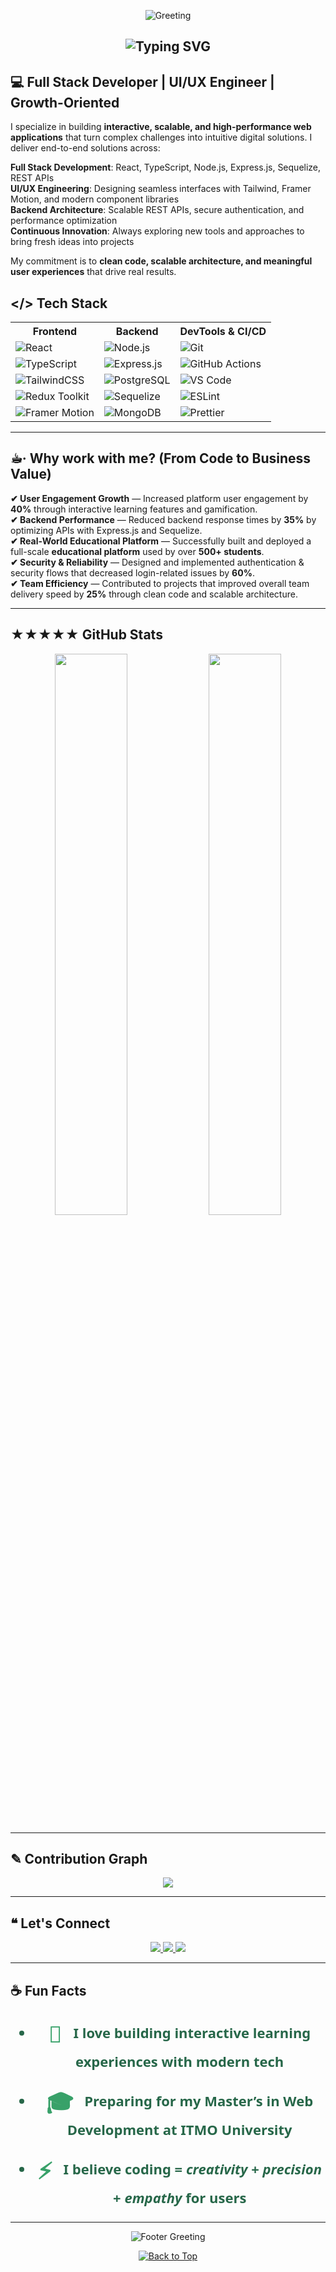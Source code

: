 <p align="center">
  <img
    src="https://capsule-render.vercel.app/api?type=waving&color=0:2f855a,100:38a169&height=160&section=header&animation=twinkling&text=Hello☕️!%20I'm%20Vladislav%20Prozorov&fontSize=35&fontColor=fff"
    alt="Greeting"
  />
</p>

<h2 align="center">
  <p align="center">
  <img
    src="https://readme-typing-svg.demolab.com?font=Fira+Code&weight=500&size=24&duration=3000&pause=1000&color=38A169&center=true&vCenter=true&width=600&lines=Full-stack+Web+Developer+%F0%9F%92%BB;React+%7C+Node.js+%7C+PostgreSQL;Building+EdTech+%26+Interactive+Apps;Let%E2%80%99s+Learn,+Build,+Inspire!+%F0%9F%8C%B1"
    alt="Typing SVG"
  />
</p>
</h2>

## 💻 Full Stack Developer | UI/UX Engineer | Growth-Oriented

I specialize in building **interactive, scalable, and high-performance web applications** that turn complex challenges into intuitive digital solutions. I deliver end-to-end solutions across:

**Full Stack Development**: React, TypeScript, Node.js, Express.js, Sequelize, REST APIs  
**UI/UX Engineering**: Designing seamless interfaces with Tailwind, Framer Motion, and modern component libraries  
**Backend Architecture**: Scalable REST APIs, secure authentication, and performance optimization  
**Continuous Innovation**: Always exploring new tools and approaches to bring fresh ideas into projects

My commitment is to **clean code, scalable architecture, and meaningful user experiences** that drive real results.

## </> Tech Stack

<table align="center">
  <tr>
    <th>Frontend</th>
    <th>Backend</th>
    <th>DevTools & CI/CD</th>
  </tr>
  <tr>
    <td>
      <img alt="React" src="https://img.shields.io/badge/React-61DAFB?style=for-the-badge&logo=react&logoColor=black" />
    </td>
    <td>
      <img alt="Node.js" src="https://img.shields.io/badge/Node.js-339933?style=for-the-badge&logo=node.js&logoColor=white" />
    </td>
    <td>
      <img alt="Git" src="https://img.shields.io/badge/Git-F05032?style=for-the-badge&logo=git&logoColor=white" />
    </td>
  </tr>
  <tr>
    <td>
      <img alt="TypeScript" src="https://img.shields.io/badge/TypeScript-3178C6?style=for-the-badge&logo=typescript&logoColor=white" />
    </td>
    <td>
      <img alt="Express.js" src="https://img.shields.io/badge/Express.js-000000?style=for-the-badge&logo=express&logoColor=white" />
    </td>
    <td>
      <img alt="GitHub Actions" src="https://img.shields.io/badge/GitHub_Actions-2088FF?style=for-the-badge&logo=github-actions&logoColor=white" />
    </td>
  </tr>
  <tr>
    <td>
      <img alt="TailwindCSS" src="https://img.shields.io/badge/TailwindCSS-06B6D4?style=for-the-badge&logo=tailwind-css&logoColor=white" />
    </td>
    <td>
      <img alt="PostgreSQL" src="https://img.shields.io/badge/PostgreSQL-316192?style=for-the-badge&logo=postgresql&logoColor=white" />
    </td>
    <td>
      <img alt="VS Code" src="https://img.shields.io/badge/VS_Code-007ACC?style=for-the-badge&logo=visual-studio-code&logoColor=white" />
    </td>
  </tr>
  <tr>
    <td>
      <img alt="Redux Toolkit" src="https://img.shields.io/badge/Redux-764ABC?style=for-the-badge&logo=redux&logoColor=white" />
    </td>
    <td>
      <img alt="Sequelize" src="https://img.shields.io/badge/Sequelize-52B0E7?style=for-the-badge&logo=sequelize&logoColor=white" />
    </td>
    <td>
      <img alt="ESLint" src="https://img.shields.io/badge/ESLint-4B32C3?style=for-the-badge&logo=eslint&logoColor=white" />
    </td>
  </tr>
  <tr>
    <td>
      <img alt="Framer Motion" src="https://img.shields.io/badge/Framer_Motion-0055FF?style=for-the-badge&logo=framer&logoColor=white" />
    </td>
    <td>
      <img alt="MongoDB" src="https://img.shields.io/badge/MongoDB-47A248?style=for-the-badge&logo=mongodb&logoColor=white" />
    </td>
    <td>
      <img alt="Prettier" src="https://img.shields.io/badge/Prettier-F7B93E?style=for-the-badge&logo=prettier&logoColor=white" />
    </td>
  </tr>
</table>

---

## ☕︎‧ Why work with me? (From Code to Business Value)

**✔ User Engagement Growth** — Increased platform user engagement by **40%** through interactive learning features and gamification.  
**✔ Backend Performance** — Reduced backend response times by **35%** by optimizing APIs with Express.js and Sequelize.  
**✔ Real-World Educational Platform** — Successfully built and deployed a full-scale **educational platform** used by over **500+ students**.  
**✔ Security & Reliability** — Designed and implemented authentication & security flows that decreased login-related issues by **60%**.  
**✔ Team Efficiency** — Contributed to projects that improved overall team delivery speed by **25%** through clean code and scalable architecture.

---

## ★★★★★ GitHub Stats

<p align="center">
  <img width="48%" src="https://github-readme-stats.vercel.app/api?username=vladislavprozorov&show_icons=true&theme=radical&hide_title=true" />
  <img width="48%" src="https://github-readme-stats.vercel.app/api/top-langs/?username=vladislavprozorov&layout=compact&theme=radical" />
</p>

---

## ✎ Contribution Graph

<p align="center">
  <img src="https://github-readme-activity-graph.vercel.app/graph?username=vladislavprozorov&theme=github-compact" />
</p>

---

## ❝ Let's Connect

<p align="center">
  <a href="https://www.youtube.com/@vladisprozorov">
    <img src="https://img.shields.io/badge/YouTube-%23FF0000.svg?&style=for-the-badge&logo=youtube&logoColor=white" />
  </a>
  <a href="https://linkedin.com/in/your-link">
    <img src="https://img.shields.io/badge/LinkedIn-%230077B5.svg?&style=for-the-badge&logo=linkedin&logoColor=white" />
  </a>
  <a href="mailto:vladislavprozorov.dev@gmail.com">
    <img src="https://img.shields.io/badge/Gmail-D14836?style=for-the-badge&logo=gmail&logoColor=white" />
  </a>
</p>

---

## ☕ Fun Facts

<div align="center" style="max-width: 600px; margin: auto; font-family: 'Segoe UI', Tahoma, Geneva, Verdana, sans-serif; color: #276749; font-weight: 600; font-size: 22px; line-height: 1.5;">

- <span style="font-size: 36px; color: #38a169; vertical-align: middle; margin-right: 12px;">🧠</span> I love building **interactive learning experiences** with modern tech

- <span style="font-size: 36px; color: #38a169; vertical-align: middle; margin-right: 12px;">🎓</span> Preparing for my Master’s in **Web Development at ITMO University**

- <span style="font-size: 36px; color: #38a169; vertical-align: middle; margin-right: 12px;">⚡️</span> I believe coding = _creativity_ + _precision_ + _empathy_ for users

</div>

---

<!-- 🌿 GREEN FOOTER -->
<p align="center">
  <img
    src="https://capsule-render.vercel.app/api?type=waving&color=0:2f855a,100:38a169&height=150&section=footer&animation=twinkling&fontSize=28&fontColor=fff&text=Thank+you+for+visiting!+Let's+connect!"
    alt="Footer Greeting"
  />
</p>

<p align="center" style="margin-top: 10px;">
  <a href="#top">
    <img
      src="https://img.shields.io/badge/-Back%20to%20Top-38a169?style=for-the-badge&logo=github&logoColor=white"
      alt="Back to Top"
    />
  </a>
</p>
